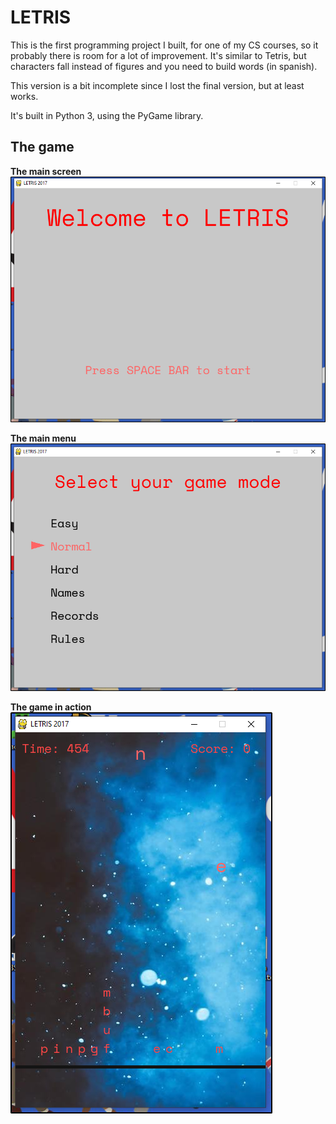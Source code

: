 # LETRIS

This is the first programming project I built, for one of my CS courses, so it probably there is room for a lot of improvement. It's similar to Tetris, but characters fall instead of figures and you need to build words (in spanish).

This version is a bit incomplete since I lost the final version, but at least works.

It's built in Python 3, using the PyGame library.

## The game

**The main screen**
![Main screen](media/main-screen.png)

**The main menu**
![Main menu](media/main-menu.png)

**The game in action**
![The game in action](media/game.png)